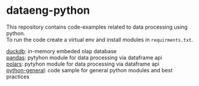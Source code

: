 # dataeng-python
This repository contains code-examples related to data processing using python.\
To run the code create a virtual env and install modules in `requirments.txt`.

[duckdb](./duckdb/): in-memory embeded olap database\
[pandas](./pandas/): pytyhon module for data processing via dataframe api\
[polars](./polars/): pytyhon module for data processing via dataframe api\
[python-general](./python-general/): code sample for general python modules and best practices